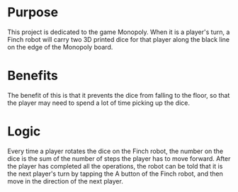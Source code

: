# Purpose
This project is dedicated to the game Monopoly. When it is a player's turn, a Finch robot will carry two 3D printed dice for that player along the black line on the edge of the Monopoly board.

# Benefits
The benefit of this is that it prevents the dice from falling to the floor, so that the player may need to spend a lot of time picking up the dice.

# Logic
Every time a player rotates the dice on the Finch robot, the number on the dice is the sum of the number of steps the player has to move forward. After the player has completed all the operations, the robot can be told that it is the next player's turn by tapping the A button of the Finch robot, and then move in the direction of the next player.
